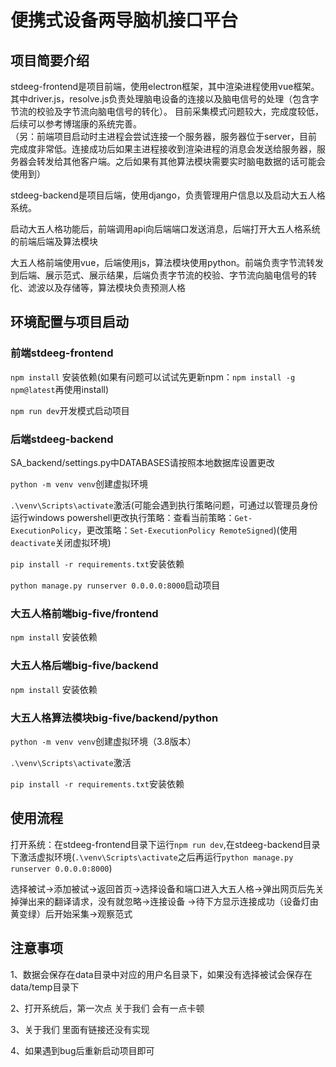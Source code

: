 # 便携式设备两导脑机接口平台

## 项目简要介绍

stdeeg-frontend是项目前端，使用electron框架，其中渲染进程使用vue框架。其中driver.js，resolve.js负责处理脑电设备的连接以及脑电信号的处理（包含字节流的校验及字节流向脑电信号的转化）。
目前采集模式问题较大，完成度较低，后续可以参考博瑞康的系统完善。  
（另：前端项目启动时主进程会尝试连接一个服务器，服务器位于server，目前完成度非常低。连接成功后如果主进程接收到渲染进程的消息会发送给服务器，服务器会转发给其他客户端。之后如果有其他算法模块需要实时脑电数据的话可能会使用到）

stdeeg-backend是项目后端，使用django，负责管理用户信息以及启动大五人格系统。

启动大五人格功能后，前端调用api向后端端口发送消息，后端打开大五人格系统的前端后端及算法模块

大五人格前端使用vue，后端使用js，算法模块使用python。前端负责字节流转发到后端、展示范式、展示结果，后端负责字节流的校验、字节流向脑电信号的转化、滤波以及存储等，算法模块负责预测人格

## 环境配置与项目启动

### 前端stdeeg-frontend

``npm install`` 安装依赖(如果有问题可以试试先更新npm：`npm install -g npm@latest`再使用install)

``npm run dev``开发模式启动项目

### 后端stdeeg-backend
SA_backend/settings.py中DATABASES请按照本地数据库设置更改


``python -m venv venv``创建虚拟环境


``.\venv\Scripts\activate``激活(可能会遇到执行策略问题，可通过以管理员身份运行windows powershell更改执行策略：查看当前策略：`Get-ExecutionPolicy`，更改策略：`Set-ExecutionPolicy RemoteSigned`)(使用`deactivate`关闭虚拟环境)


``pip install -r requirements.txt``安装依赖

``python manage.py runserver 0.0.0.0:8000``启动项目

### 大五人格前端big-five/frontend
``npm install`` 安装依赖

### 大五人格后端big-five/backend
``npm install`` 安装依赖

### 大五人格算法模块big-five/backend/python

``python -m venv venv``创建虚拟环境（3.8版本）

``.\venv\Scripts\activate``激活

``pip install -r requirements.txt``安装依赖

## 使用流程

打开系统：在stdeeg-frontend目录下运行``npm run dev``,在stdeeg-backend目录下激活虚拟环境(`.\venv\Scripts\activate`之后再运行``python manage.py runserver 0.0.0.0:8000``)

选择被试->添加被试->返回首页->选择设备和端口进入大五人格->弹出网页后先关掉弹出来的翻译请求，没有就忽略->连接设备
->待下方显示连接成功（设备灯由黄变绿）后开始采集->观察范式

## 注意事项

1、数据会保存在data目录中对应的用户名目录下，如果没有选择被试会保存在data/temp目录下

2、打开系统后，第一次点 关于我们 会有一点卡顿

3、关于我们 里面有链接还没有实现

4、如果遇到bug后重新启动项目即可